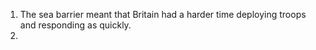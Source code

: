 1. The sea barrier meant that Britain had a harder time deploying troops and responding as quickly.
2. 
<!--stackedit_data:
eyJoaXN0b3J5IjpbMTYwMzkwNDYzNl19
-->